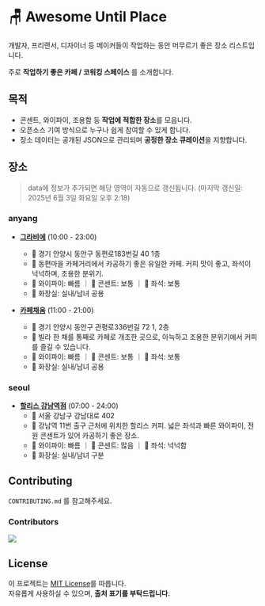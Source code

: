 # 🪑 Awesome Until Place

개발자, 프리랜서, 디자이너 등 메이커들이 작업하는 동안 머무르기 좋은 장소 리스트입니다.

주로 **작업하기 좋은 카페 / 코워킹 스페이스** 를 소개합니다.

## 목적

- 콘센트, 와이파이, 조용함 등 **작업에 적합한 장소**를 모읍니다.
- 오픈소스 기여 방식으로 누구나 쉽게 참여할 수 있게 합니다.
- 장소 데이터는 공개된 JSON으로 관리되며 **공정한 장소 큐레이션**을 지향합니다.

## 장소

<!-- PLACE_LIST_START -->

> data에 정보가 추가되면 해당 영역이 자동으로 갱신됩니다. (마지막 갱신일: 2025년 6월 3일 화요일 오후 2:18)


### anyang
- [**그라비에**](https://naver.me/F9N4TWZ5) (10:00 - 23:00)
  - 📍 경기 안양시 동안구 동편로183번길 40 1층
  - 📝 동편마을 카페거리에서 카공하기 좋은 유일한 카페. 커피 맛이 좋고, 좌석이 넉넉하며, 조용한 분위기.
  - 📶 와이파이: 빠름 ｜ 🔌 콘센트: 보통 ｜ 💺 좌석: 보통
  - 🚻 화장실: 실내/남녀 공용

- [**카페채움**](https://naver.me/5UEFcJPO) (11:00 - 21:00)
  - 📍 경기 안양시 동안구 관평로336번길 72 1, 2층
  - 📝 빌라 한 채를 통째로 카페로 개조한 곳으로, 아늑하고 조용한 분위기에서 커피를 즐길 수 있습니다.
  - 📶 와이파이: 빠름 ｜ 🔌 콘센트: 보통 ｜ 💺 좌석: 보통
  - 🚻 화장실: 실내/남녀 공용


### seoul
- [**할리스 강남역점**](https://naver.me/GNWk2fBF) (07:00 - 24:00)
  - 📍 서울 강남구 강남대로 402
  - 📝 강남역 11번 출구 근처에 위치한 할리스 커피. 넓은 좌석과 빠른 와이파이, 전원 콘센트가 있어 카공하기 좋은 장소.
  - 📶 와이파이: 빠름 ｜ 🔌 콘센트: 많음 ｜ 💺 좌석: 넉넉함
  - 🚻 화장실: 실내/남녀 구분

<!-- PLACE_LIST_END -->

## Contributing

`CONTRIBUTING.md` 를 참고해주세요.

### Contributors

<a href="https://github.com/untilled/awesome-until-place/graphs/contributors">
<img src="https://contrib.rocks/image?repo=untilled/awesome-until-place" />
</a>

## License

이 프로젝트는 [MIT License](LICENSE)를 따릅니다.  
자유롭게 사용하실 수 있으며, **출처 표기를 부탁드립니다.**
